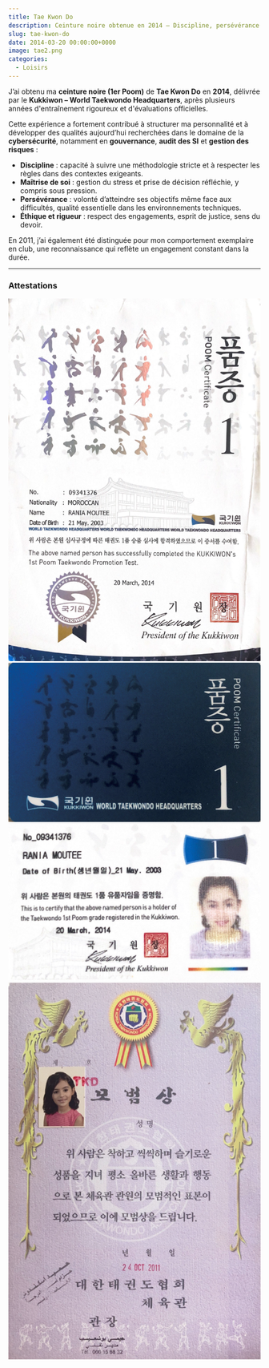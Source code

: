 ```yaml
---
title: Tae Kwon Do
description: Ceinture noire obtenue en 2014 – Discipline, persévérance et maîtrise de soi
slug: tae-kwon-do
date: 2014-03-20 00:00:00+0000
image: tae2.png
categories:
  - Loisirs
---
```


J’ai obtenu ma **ceinture noire (1er Poom)** de **Tae Kwon Do** en **2014**, délivrée par le **Kukkiwon – World Taekwondo Headquarters**, après plusieurs années d'entraînement rigoureux et d'évaluations officielles.

Cette expérience a fortement contribué à structurer ma personnalité et à développer des qualités aujourd’hui recherchées dans le domaine de la **cybersécurité**, notamment en **gouvernance**, **audit des SI** et **gestion des risques** :

- **Discipline** : capacité à suivre une méthodologie stricte et à respecter les règles dans des contextes exigeants.
- **Maîtrise de soi** : gestion du stress et prise de décision réfléchie, y compris sous pression.
- **Persévérance** : volonté d’atteindre ses objectifs même face aux difficultés, qualité essentielle dans les environnements techniques.
- **Éthique et rigueur** : respect des engagements, esprit de justice, sens du devoir.

En 2011, j’ai également été distinguée pour mon comportement exemplaire en club, une reconnaissance qui reflète un engagement constant dans la durée.

---

### Attestations

![Voir certificat officiel du Kukkiwon (2014)](tae2.png)
![Voir carte d'identification Tae Kwon Do – 1er Poom](card1.png)![Face 2](card2.png)
![Voir certificat d’exemplarité – 2011](tai1.png)